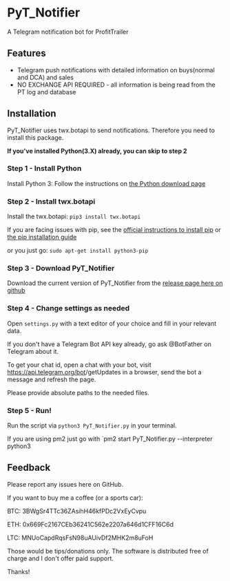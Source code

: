 # PyT_Notifier
A Telegram notification bot for ProfitTrailer

## Features
* Telegram push notifications with detailed information on buys(normal and DCA) and sales
* NO EXCHANGE API REQUIRED - all information is being read from the PT log and database

## Installation
PyT_Notifier uses twx.botapi to send notifications. Therefore you need to install this package.

**If you've installed Python(3.X) already, you can skip to step 2**

### Step 1 - Install Python
Install Python 3: Follow the instructions on [the Python download page](https://www.python.org/downloads/)

### Step 2 - Install twx.botapi
Install the twx.botapi: `pip3 install twx.botapi`

If you are facing issues with pip, see the [official instructions to install pip](https://packaging.python.org/tutorials/installing-packages/) or [the pip installation guide](https://pip.pypa.io/en/stable/installing/)

or you just go: `sudo apt-get install python3-pip`

### Step 3 - Download PyT_Notifier
Download the current version of PyT_Notifier from the [release page here on github](https://github.com/Fransenson/PyT_Notifier/releases)

### Step 4 - Change settings as needed
Open `settings.py` with a text editor of your choice and fill in your relevant data. 

If you don't have a Telegram Bot API key already, go ask @BotFather on Telegram about it.

To get your chat id, open a chat with your bot, visit https://api.telegram.org/bot<YourBOTToken>/getUpdates in a browser, send the bot a message and refresh the page.

Please provide absolute paths to the needed files. 

### Step 5 - Run!
Run the script via `python3 PyT_Notifier.py` in your terminal.

If you are using pm2 just go with `pm2 start PyT_Notifier.py --interpreter python3


## Feedback
Please report any issues here on GitHub. 

If you want to buy me a coffee (or a sports car):

BTC: 3BWgSr4TTc36ZAsihH46kfPDc2VxEyCvpu

ETH: 0x669Fc2167CEb36241C562e2207a646d1CFF16C6d

LTC: MNUoCapdRqsFsN98uAUivDf2MHK2m8uFoH

Those would be tips/donations only. The software is distributed free of charge and I don't offer paid support.

Thanks!
